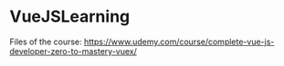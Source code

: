 # VueJSLearning
Files of the course: https://www.udemy.com/course/complete-vue-js-developer-zero-to-mastery-vuex/
